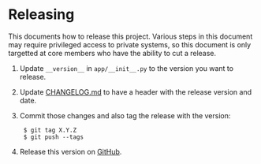 # Releasing

This documents how to release this project. Various steps in this document may
require privileged access to private systems, so this document is only
targetted at core members who have the ability to cut a release.

1. Update `__version__` in `app/__init__.py` to the version you want to release.

1. Update [CHANGELOG.md](CHANGELOG.md) to have a header with the release version and date.

1. Commit those changes and also tag the release with the version:

        $ git tag X.Y.Z
        $ git push --tags

1. Release this version on [GitHub](https://github.com/terminal-labs).
